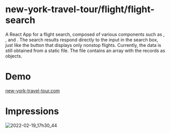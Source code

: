 # new-york-travel-tour/flight/flight-search

A React App for a flight search, composed of various components such as <Searchbar />, <SearchbarButton />, <Feed /> and <FeedItem />. The search results respond directly to the input in the search box, just like the button that displays only nonstop flights. Currently, the data is still obtained from a static file. The file contains an array with the records as objects.

# Demo

[new-york-travel-tour.com](https://www.new-york-travel-tour.com/de/flug/flugdauer-von-deutschland-nach-new-york.php#root)

# Impressions
![2022-02-19_17h30_44](https://user-images.githubusercontent.com/62351899/154809639-659f32a4-ea27-4e1f-9829-f79adb4465f2.jpg)

